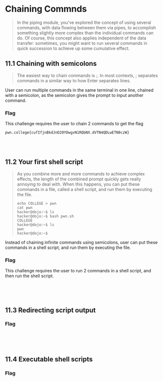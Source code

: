 # Chaining Commnds
>In the piping module, you've explored the concept of using several commands, with data flowing between them via pipes, to accomplish something slightly more complex than the individual commands can do. Of course, this concept also applies independent of the data transfer: sometimes, you might want to run several commands in quick succession to achieve up some cumulative effect.

## 11.1 Chaining with semicolons
>The easiest way to chain commands is ;. In most contexts, ; separates commands in a similar way to how Enter separates lines.

User can run multiple commands in the same terminal in one line, chained with a semicolon, as the semicolon gives the prompt to input another command.

### Flag
This challenge requires the user to chain 2 commands to get the flag
```
pwn.college{cufIfjnBkdJnD20YDwgvN1RQbNX.dVTN4QDLwETN0czW}
```
<br>
<br>

## 11.2 Your first shell script
>As you combine more and more commands to achieve complex effects, the length of the combined prompt quickly gets really annoying to deal with. When this happens, you can put these commands in a file, called a shell script, and run them by executing the file.
>```
>echo COLLEGE > pwn
>cat pwn
>hacker@dojo:~$ ls
>hacker@dojo:~$ bash pwn.sh
>COLLEGE
>hacker@dojo:~$ ls
>pwn
>hacker@dojo:~$
>```

Instead of chaining infinite commands using semicolons, user can put these commands in a shell script, and run them by executing the file.

### Flag
This challenge requires the user to run 2 commands in a shell script, and then run the shell script.
```

```
<br>
<br>

## 11.3 Redirecting script output
>


### Flag

```

```
<br>
<br>

## 11.4 Executable shell scripts
>

### Flag

```

```
<br>
